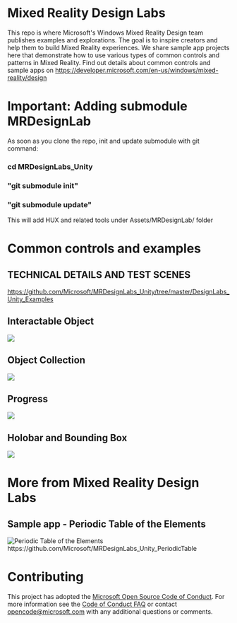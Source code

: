 # Mixed Reality Design Labs
This repo is where Microsoft's Windows Mixed Reality Design team publishes examples and explorations. The goal is to inspire creators and help them to build Mixed Reality experiences. We share sample app projects here that demonstrate how to use various types of common controls and patterns in Mixed Reality. Find out details about common controls and sample apps on https://developer.microsoft.com/en-us/windows/mixed-reality/design


# Important: Adding submodule MRDesignLab
As soon as you clone the repo, init and update submodule with git command:
### cd MRDesignLabs_Unity
### "git submodule init"
### "git submodule update"
This will add HUX and related tools under Assets/MRDesignLab/ folder


# Common controls and examples
## TECHNICAL DETAILS AND TEST SCENES ##
https://github.com/Microsoft/MRDesignLabs_Unity/tree/master/DesignLabs_Unity_Examples

## Interactable Object ##
<img src="https://github.com/Microsoft/MRDesignLabs_Unity/blob/master/External/ReadMeImages/InteractibleObject_Hero.jpg">

## Object Collection ##
<img src="https://github.com/Microsoft/MRDesignLabs_Unity/blob/master/External/ReadMeImages/ObjectCollection_Hero.jpg">

## Progress ##
<img src="https://github.com/Microsoft/MRDesignLabs_Unity/blob/master/External/ReadMeImages/Progress_Hero.jpg">

## Holobar and Bounding Box ##
<img src="https://github.com/Microsoft/MRDesignLabs_Unity/blob/master/External/ReadMeImages/HolobarAndBoundingBox_Hero.jpg">


# More from Mixed Reality Design Labs #
## Sample app - Periodic Table of the Elements ##
<img src="https://github.com/Microsoft/MRDesignLabs_Unity_PeriodicTable/blob/master/External/ReadMeImages/PeriodicTable_Hero.jpg" alt="Periodic Table of the Elements">
https://github.com/Microsoft/MRDesignLabs_Unity_PeriodicTable


# Contributing

This project has adopted the [Microsoft Open Source Code of Conduct](https://opensource.microsoft.com/codeofconduct/). For more information see the [Code of Conduct FAQ](https://opensource.microsoft.com/codeofconduct/faq/) or contact [opencode@microsoft.com](mailto:opencode@microsoft.com) with any additional questions or comments.
